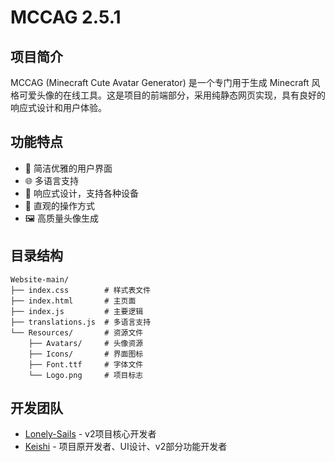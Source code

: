 # MCCAG 2.5.1

## 项目简介

MCCAG (Minecraft Cute Avatar Generator) 是一个专门用于生成 Minecraft 风格可爱头像的在线工具。这是项目的前端部分，采用纯静态网页实现，具有良好的响应式设计和用户体验。

## 功能特点

- 🎨 简洁优雅的用户界面
- 🌐 多语言支持
- 📱 响应式设计，支持各种设备
- 🎯 直观的操作方式
- 🖼️ 高质量头像生成

## 目录结构

```
Website-main/
├── index.css        # 样式表文件
├── index.html       # 主页面
├── index.js         # 主要逻辑
├── translations.js  # 多语言支持
└── Resources/       # 资源文件
    ├── Avatars/     # 头像资源
    ├── Icons/       # 界面图标
    ├── Font.ttf     # 字体文件
    └── Logo.png     # 项目标志
```

## 开发团队

- [Lonely-Sails](https://github.com/Lonely-Sails) - v2项目核心开发者
- [Keishi](https://github.com/Natsusomekeishi) - 项目原开发者、UI设计、v2部分功能开发者
